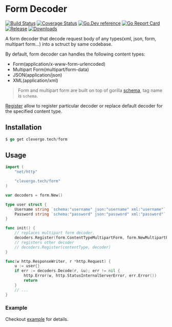 # Form Decoder 
[![Build Status](https://img.shields.io/travis/clevergo/form?style=for-the-badge)](https://travis-ci.org/clevergo/form)
[![Coverage Status](https://img.shields.io/coveralls/github/clevergo/form?style=for-the-badge)](https://coveralls.io/github/clevergo/form?branch=master)
[![Go.Dev reference](https://img.shields.io/badge/go.dev-reference-blue?logo=go&logoColor=white&style=for-the-badge)](https://pkg.go.dev/clevergo.tech/form?tab=doc)
[![Go Report Card](https://goreportcard.com/badge/github.com/clevergo/form?style=for-the-badge)](https://goreportcard.com/report/github.com/clevergo/form)
[![Release](https://img.shields.io/github/release/clevergo/form.svg?style=for-the-badge)](https://github.com/clevergo/form/releases)
[![Downloads](https://img.shields.io/endpoint?url=https://pkg.clevergo.tech/api/badges/downloads/month/clevergo.tech/form&style=for-the-badge)](https://pkg.clevergo.tech/)

A form decoder that decode request body of any types(xml, json, form, multipart form...) into a sctruct by same codebase.

By default, form decoder can handles the following content types:

- Form(application/x-www-form-urlencoded)
- Multipart Form(multipart/form-data)
- JSON(application/json)
- XML(application/xml)

> Form and multipart form are built on top of gorilla [schema](https://github.com/gorilla/schema), tag name is `schema`.

[Register](https://pkg.go.dev/clevergo.tech/form?tab=doc#Decoders.Register) allow to register particular decoder or replace default decoder 
for the specified content type.

## Installation

```go
$ go get clevergo.tech/form
```

## Usage

```go
import (
	"net/http"

	"clevergo.tech/form"
)

var decoders = form.New()

type user struct {
	Username string `schema:"username" json:"username" xml:"username"`
	Password string `schema:"password" json:"password" xml:"password"`
}

func init() {
	// replaces multipart form decoder.
	decoders.Register(form.ContentTypeMultipartForm, form.NewMultipartForm(10*1024*1024))
	// registers other decoder
	// decoders.Register(contentType, decoder)
}

func(w http.ResponseWriter, r *http.Request) {
	u := user{}
	if err := decoders.Decode(r, &u); err != nil {
		http.Error(w, http.StatusInternalServerError, err.Error())
		return
	}
	// ...
}
```

### Example

Checkout [example](https://github.com/clevergo/examples/tree/master/form) for details.
